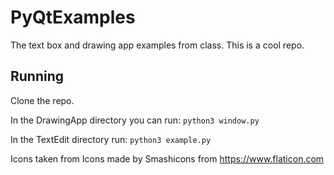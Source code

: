 # PyQtExamples
The text box and drawing app examples from class. This is a cool repo.


## Running
Clone the repo. 

In the DrawingApp directory you can run:
`python3 window.py`

In the TextEdit directory run:
`python3 example.py`





Icons taken from Icons made by Smashicons from https://www.flaticon.com 
